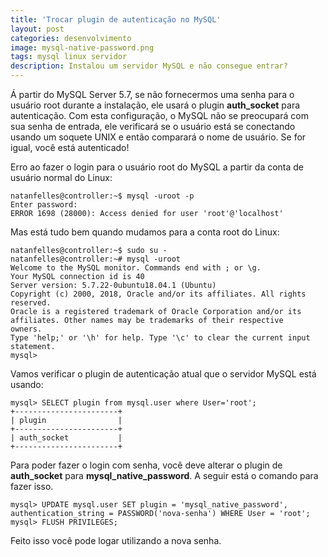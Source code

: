```yaml
---
title: 'Trocar plugin de autenticação no MySQL'
layout: post
categories: desenvolvimento
image: mysql-native-password.png
tags: mysql linux servidor
description: Instalou um servidor MySQL e não consegue entrar?
---
```


Á partir do MySQL Server 5.7, se não fornecermos uma senha para o usuário root durante a instalação, ele usará o plugin **auth_socket** para autenticação. Com esta configuração, o MySQL não se preocupará com sua senha de entrada, ele verificará se o usuário está se conectando usando um soquete UNIX e então comparará o nome de usuário. Se for igual, você está autenticado!

Erro ao fazer o login para o usuário root do MySQL a partir da conta de usuário normal do Linux:

```
natanfelles@controller:~$ mysql -uroot -p
Enter password:
ERROR 1698 (28000): Access denied for user 'root'@'localhost'
```

Mas está tudo bem quando mudamos para a conta root do Linux:

```
natanfelles@controller:~$ sudo su -
natanfelles@controller:~# mysql -uroot
Welcome to the MySQL monitor. Commands end with ; or \g.
Your MySQL connection id is 40
Server version: 5.7.22-0ubuntu18.04.1 (Ubuntu)
Copyright (c) 2000, 2018, Oracle and/or its affiliates. All rights reserved.
Oracle is a registered trademark of Oracle Corporation and/or its
affiliates. Other names may be trademarks of their respective
owners.
Type 'help;' or '\h' for help. Type '\c' to clear the current input statement.
mysql>
```

Vamos verificar o plugin de autenticação atual que o servidor MySQL está usando:

```
mysql> SELECT plugin from mysql.user where User='root';
+-----------------------+
| plugin                |
+-----------------------+
| auth_socket           |
+-----------------------+
```

Para poder fazer o login com senha, você deve alterar o plugin de **auth_socket** para **mysql_native_password**. A seguir está o comando para fazer isso.

```
mysql> UPDATE mysql.user SET plugin = 'mysql_native_password', authentication_string = PASSWORD('nova-senha') WHERE User = 'root';
mysql> FLUSH PRIVILEGES;
```

Feito isso você pode logar utilizando a nova senha.
